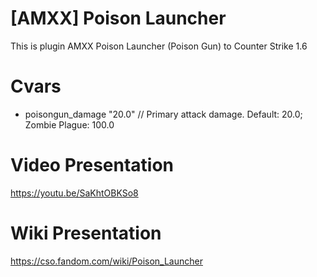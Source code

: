 # [AMXX] Poison Launcher
This is plugin AMXX Poison Launcher (Poison Gun) to Counter Strike 1.6
# Cvars
* poisongun_damage "20.0" // Primary attack damage. Default: 20.0; Zombie Plague: 100.0
# Video Presentation
https://youtu.be/SaKhtOBKSo8
# Wiki Presentation
https://cso.fandom.com/wiki/Poison_Launcher

